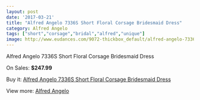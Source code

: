 ```yaml
---
layout: post
date: '2017-03-21'
title: "Alfred Angelo 7336S Short Floral Corsage Bridesmaid Dress"
category: Alfred Angelo
tags: ["short","corsage","bridal","alfred","unique"]
image: http://www.eudances.com/9072-thickbox_default/alfred-angelo-7336s-short-floral-corsage-bridesmaid-dress.jpg
---
```

Alfred Angelo 7336S Short Floral Corsage Bridesmaid Dress

On Sales: **$247.99**
<a href="https://www.eudances.com/en/alfred-angelo/3051-alfred-angelo-7336s-short-floral-corsage-bridesmaid-dress.html"><amp-img layout="responsive" width="600" height="600" src="//www.eudances.com/9072-thickbox_default/alfred-angelo-7336s-short-floral-corsage-bridesmaid-dress.jpg" alt="Alfred Angelo 7336S Short Floral Corsage Bridesmaid Dress 0" /></a>
<a href="https://www.eudances.com/en/alfred-angelo/3051-alfred-angelo-7336s-short-floral-corsage-bridesmaid-dress.html"><amp-img layout="responsive" width="600" height="600" src="//www.eudances.com/9073-thickbox_default/alfred-angelo-7336s-short-floral-corsage-bridesmaid-dress.jpg" alt="Alfred Angelo 7336S Short Floral Corsage Bridesmaid Dress 1" /></a>

Buy it: [Alfred Angelo 7336S Short Floral Corsage Bridesmaid Dress](https://www.eudances.com/en/alfred-angelo/3051-alfred-angelo-7336s-short-floral-corsage-bridesmaid-dress.html "Alfred Angelo 7336S Short Floral Corsage Bridesmaid Dress")

View more: [Alfred Angelo](https://www.eudances.com/en/51-alfred-angelo "Alfred Angelo")